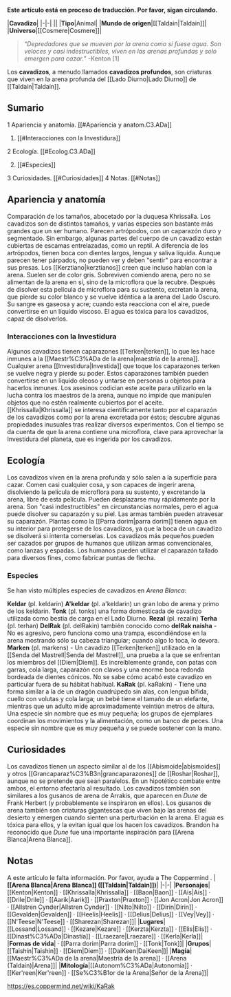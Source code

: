 **Este artículo está en proceso de traducción. Por favor, sigan circulando.**


|**Cavadizo**|
|-|-|
||
|**Tipo**|Animal|
|**Mundo de origen**|[[Taldain\|Taldain]]|
|**Universo**|[[Cosmere\|Cosmere]]|

>“*Depredadores que se mueven por la arena como si fuese agua. Son veloces y casi indestructibles, viven en las arenas profundas y solo emergen para cazar.*”
\-Kenton [1]


Los **cavadizos**, a menudo llamados **cavadizos profundos**, son criaturas que viven en la arena profunda del [[Lado Diurno\|Lado Diurno]] de [[Taldain\|Taldain]].

## Sumario

1 Apariencia y anatomía. [[#Apariencia y anatom.C3.ADa]] 

1. [[#Interacciones con la Investidura]] 


2 Ecología. [[#Ecolog.C3.ADa]] 

2. [[#Especies]] 


3 Curiosidades. [[#Curiosidades]] 
4 Notas. [[#Notas]] 


## Apariencia y anatomía
  Comparación de los tamaños, abocetado por la duquesa Khrissalla.
Los cavadizos son de distintos tamaños, y varias especies son bastante más grandes que un ser humano. Parecen artrópodos, con un caparazón duro y segmentado. Sin embargo, algunas partes del cuerpo de un cavadizo están cubiertas de escamas entrelazadas, como un reptil. A diferencia de los artrópodos, tienen boca con dientes largos, lengua y saliva líquida. Aunque parecen tener párpados, no pueden ver y deben "sentir" para encontrar a sus presas. Los [[Kerztiano\|kerztianos]] creen que incluso hablan con la arena. Suelen ser de color gris.
Sobreviven comiendo arena, pero no se alimentan de la arena en sí, sino de la microflora que la recubre. Después de disolver esta película de microflora para su sustento, excretan la arena, que pierde su color blanco y se vuelve idéntica a la arena del Lado Oscuro.
Su sangre es gaseosa y acre; cuando esta reacciona con el aire, puede convertirse en un líquido viscoso.
El agua es tóxica para los cavadizos, capaz de disolverlos.

### Interacciones con la Investidura
Algunos cavadizos tienen caparazones [[Terken\|terken]], lo que les hace inmunes a la [[Maestr%C3%ADa de la arena\|maestría de la arena]]. Cualquier arena [[Investidura\|Investida]] que toque los caparazones terken se vuelve negra y pierde su poder. Estos caparazones también pueden convertirse en un líquido oleoso y untarse en personas u objetos para hacerlos inmunes. Los asesinos codician este aceite para utilizarlo en la lucha contra los maestros de la arena, aunque no impide que manipulen objetos que no estén realmente cubiertos por el aceite.
[[Khrissalla\|Khrissalla]] se interesa científicamente tanto por el caparazón de los cavadizos como por la arena excretada por éstos; descubre algunas propiedades inusuales tras realizar diversos experimentos. Con el tiempo se da cuenta de que la arena contiene una microflora, clave para aprovechar la Investidura del planeta, que es ingerida por los cavadizos.

## Ecología
Los cavadizos viven en la arena profunda y sólo salen a la superficie para cazar. Comen casi cualquier cosa, y son capaces de ingerir arena, disolviendo la película de microflora para su sustento, y excretando la arena, libre de esta película. Pueden desplazarse muy rápidamente por la arena. Son "casi indestructibles" en circunstancias normales, pero el agua puede disolver su caparazón y su piel. Las armas también pueden atravesar su caparazón. Plantas como la [[Parra dorim\|parra dorim]] tienen agua en su interior para protegerse de los cavadizos, ya que la boca de un cavadizo se disolverá si intenta comerselas.
Los cavadizos más pequeños pueden ser cazados por grupos de humanos que utilizan armas convencionales, como lanzas y espadas. Los humanos pueden utilizar el caparazón tallado para diversos fines, como fabricar puntas de flecha.

### Especies
Se han visto múltiples especies de cavadizos en *Arena Blanca*:

**Keldar** (pl. keldarin)
**A'keldar** (pl. a'keldarin) un gran lobo de arena y primo de los keldarin.
**Tonk** (pl. tonks) una forma domesticada de cavadizo utilizada como bestia de carga en el Lado Diurno.
**Rezal** (pl. rezalin)
**Terha** (pl. terhan)
**DelRak** (pl. delRakin) también conocido como **delRak naisha** - No es agresivo, pero funciona como una trampa, escondiéndose en la arena mostrando sólo su cabeza triangular; cuando algo lo toca, lo devora.
**Marken** (pl. markens) - Un cavadizo [[Terken\|terken]] utilizado en la [[Senda del Mastrell\|Senda del Mastrell]], una prueba a la que se enfrentan los miembros del [[Diem\|Diem]]. Es increíblemente grande, con patas con garras, cola larga, caparazón con clavos y una enorme boca redonda bordeada de dientes cónicos. No se sabe cómo acabó este cavadizo en particular fuera de su hábitat habitual.
**KaRak** (pl. kaRakin) - Tiene una forma similar a la de un dragón cuadrúpedo sin alas, con lengua bífida, cuello con volutas y cola larga; un bebé tiene el tamaño de un elefante, mientras que un adulto mide aproximadamente veintiún metros de altura.
Una especie sin nombre que es muy pequeña; los grupos de ejemplares coordinan los movimientos y la alimentación, como un banco de peces.
Una especie sin nombre que es muy pequeña y se puede sostener con la mano.
## Curiosidades
Los cavadizos tienen un aspecto similar al de los [[Abismoide\|abismoides]] y otros [[Grancaparaz%C3%B3n\|grancaparazones]] de [[Roshar\|Roshar]], aunque no se pretende que sean paralelos. En un hipotético combate entre ambos, el entorno afectaría al resultado.
Los cavadizos también son similares a los gusanos de arena de Arrakis, que aparecen en *Dune* de Frank Herbert (y probablemente se inspiraron en ellos). Los gusanos de arena también son criaturas gigantescas que viven bajo las arenas del desierto y emergen cuando sienten una perturbación en la arena. El agua es tóxica para ellos, y la evitan igual que los hacen los cavadizos. Brandon ha reconocido que *Dune* fue una importante inspiración para [[Arena Blanca\|Arena Blanca]].
## Notas

A este artículo le falta información. Por favor, ayuda a The Coppermind .
|**[[Arena Blanca\|Arena Blanca]] ([[Taldain\|Taldain]])**|
|-|-|
|**Personajes**|[[Kenton\|Kenton]] · [[Khrissalla\|Khrissalla]] · [[Baon\|Baon]] · [[Ais\|Ais]] · [[Drile\|Drile]] · [[Aarik\|Aarik]] · [[Praxton\|Praxton]] · [[Jon Acron\|Jon Acron]] · [[Allstren Cynder\|Allstren Cynder]] · [[Nilto\|Nilto]] · [[Dirin\|Dirin]] · [[Gevalden\|Gevalden]] · [[Heelis\|Heelis]] · [[Delius\|Delius]] · [[Vey\|Vey]] · [[N'Teese\|N'Teese]] · [[Sharezan\|Sharezan]]|
|**Lugares**|[[Lossand\|Lossand]] · [[Kezare\|Kezare]] · [[Kerzta\|Kerzta]] · [[Elis\|Elis]] · [[Dinast%C3%ADa\|Dinastía]] · [[Lraezare\|Lraezare]] · [[Kerla\|Kerla]]|
|**Formas de vida**| · [[Parra dorim\|Parra dorim]] · [[Tonk\|Tonk]]|
|**Grupos**|[[Taishin\|Taishin]] · [[Diem\|Diem]] · [[DaiKeen\|DaiKeen]]|
|**Magia**|[[Maestr%C3%ADa de la arena\|Maestría de la arena]] · [[Arena (Taldain)\|Arena]]|
|**Mitología**|[[Autonom%C3%ADa\|Autonomía]] · [[Ker'reen\|Ker'reen]] · [[Se%C3%B1or de la Arena\|Señor de la Arena]]|



https://es.coppermind.net/wiki/KaRak